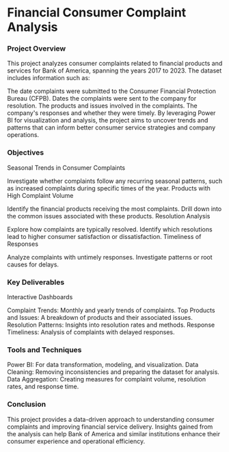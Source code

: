 # Financial Consumer Complaint Analysis

### Project Overview

This project analyzes consumer complaints related to financial products and services for Bank of America, spanning the years 2017 to 2023. The dataset includes information such as:

The date complaints were submitted to the Consumer Financial Protection Bureau (CFPB).
Dates the complaints were sent to the company for resolution.
The products and issues involved in the complaints.
The company's responses and whether they were timely.
By leveraging Power BI for visualization and analysis, the project aims to uncover trends and patterns that can inform better consumer service strategies and company operations.

### Objectives

Seasonal Trends in Consumer Complaints

Investigate whether complaints follow any recurring seasonal patterns, such as increased complaints during specific times of the year.
Products with High Complaint Volume

Identify the financial products receiving the most complaints.
Drill down into the common issues associated with these products.
Resolution Analysis

Explore how complaints are typically resolved.
Identify which resolutions lead to higher consumer satisfaction or dissatisfaction.
Timeliness of Responses

Analyze complaints with untimely responses.
Investigate patterns or root causes for delays.

### Key Deliverables
Interactive Dashboards

Complaint Trends: Monthly and yearly trends of complaints.
Top Products and Issues: A breakdown of products and their associated issues.
Resolution Patterns: Insights into resolution rates and methods.
Response Timeliness: Analysis of complaints with delayed responses.

### Tools and Techniques
Power BI: For data transformation, modeling, and visualization.
Data Cleaning: Removing inconsistencies and preparing the dataset for analysis.
Data Aggregation: Creating measures for complaint volume, resolution rates, and response time.

### Conclusion
This project provides a data-driven approach to understanding consumer complaints and improving financial service delivery. Insights gained from the analysis can help Bank of America and similar institutions enhance their consumer experience and operational efficiency.


